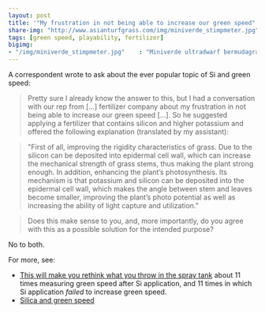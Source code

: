 ```yaml
---
layout: post
title: '"My frustration in not being able to increase our green speed"'
share-img: "http://www.asianturfgrass.com/img/miniverde_stimpmeter.jpg"
tags: [green speed, playability, fertilizer]
bigimg:
- "/img/miniverde_stimpmeter.jpg"    : "Miniverde ultradwarf bermudagrass in Osaka"
---
```


A correspondent wrote to ask about the ever popular topic of Si and green speed:

> Pretty sure I already know the answer to this, but I had a conversation with our rep from [...] fertilizer company about my frustration in not being able to increase our green speed [...]. So he suggested applying a fertilizer that contains silicon and higher potassium and offered the following explanation (translated by my assistant):

> "First of all, improving the rigidity characteristics of grass. Due to the silicon can be deposited into epidermal cell wall, which can increase the mechanical strength of grass stems, thus making the plant strong enough.  In addition, enhancing the plant’s photosynthesis. Its mechanism is that potassium and silicon can be deposited into the epidermal cell wall, which makes the angle between stem and leaves become smaller, improving the plant’s photo potential as well as increasing the ability of light capture and utilization.”

> Does this make sense to you, and, more importantly, do you agree with this as a possible solution for the intended purpose?

No to both.

For more, see:

* [This will make you rethink what you throw in the spray tank](http://www.asianturfgrass.com/2017-07-06-rethink-throw-spray-tank-si/) about 11 times measuring green speed after Si application, and 11 times in which Si application *failed* to increase green speed.
* [Silica and green speed](http://www.blog.asianturfgrass.com/2015/02/silica-and-green-speed.html) 

